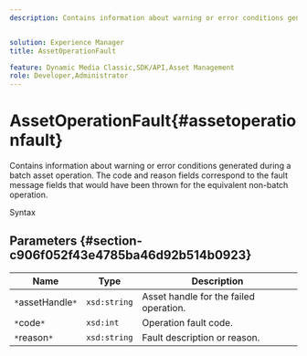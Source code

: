 ```yaml
---
description: Contains information about warning or error conditions generated during a batch asset operation. The code and reason fields correspond to the fault message fields that would have been thrown for the equivalent non-batch operation.


solution: Experience Manager
title: AssetOperationFault

feature: Dynamic Media Classic,SDK/API,Asset Management
role: Developer,Administrator
---
```


# AssetOperationFault{#assetoperationfault}

Contains information about warning or error conditions generated during a batch asset operation. The code and reason fields correspond to the fault message fields that would have been thrown for the equivalent non-batch operation.

 Syntax 

## Parameters {#section-c906f052f43e4785ba46d92b514b0923}

|  Name  | Type  | Description  |
|---|---|---|
|  `*`assetHandle`*`  | `xsd:string`  | Asset handle for the failed operation.  |
|  `*`code`*`  | `xsd:int`  | Operation fault code.  |
|  `*`reason`*`  | `xsd:string`  | Fault description or reason.  |

